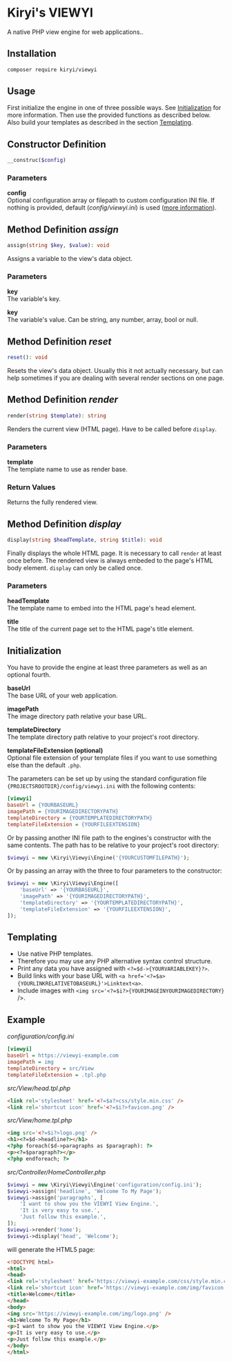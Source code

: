 # Kiryi's VIEWYI
A native PHP view engine for web applications..

## Installation
```bash
composer require kiryi/viewyi
```

## Usage
First initialize the engine in one of three possible ways. See [Initialization](#initialization) for more information. Then use the provided functions as described below. Also build your templates as described in the section [Templating](#templating).

## Constructor Definition

```php
__construc($config)
```
### Parameters
**config**  
Optional configuration array or filepath to custom configuration INI file. If nothing is provided, default (*config/viewyi.ini*) is used ([more information](#initialization)). 

## Method Definition *assign*
```php
assign(string $key, $value): void
```
Assigns a variable to the view's data object.
### Parameters
**key**  
The variable's key.

**key**  
The variable's value. Can be string, any number, array, bool or null.

## Method Definition *reset*
```php
reset(): void
```
Resets the view's data object. Usually this it not actually necessary, but can help sometimes if you are dealing with several render sections on one page.

## Method Definition *render*
```php
render(string $template): string
```
Renders the current view (HTML page). Have to be called before `display`.
### Parameters
**template**  
The template name to use as render base.

### Return Values
Returns the fully rendered view.

## Method Definition *display*
```php
display(string $headTemplate, string $title): void
```
Finally displays the whole HTML page. It is necessary to call `render` at least once before. The rendered view is always embeded to the page's HTML body element. `display` can only be called once.
### Parameters
**headTemplate**  
The template name to embed into the HTML page's head element.

**title**  
The title of the current page set to the HTML page's title element.

## Initialization
You have to provide the engine at least three parameters as well as an optional fourth.

**baseUrl**  
The base URL of your web application.

**imagePath**  
The image directory path relative your base URL.

**templateDirectory**  
The template directory path relative to your project's root directory.

**templateFileExtension (optional)**  
Optional file extension of your template files if you want to use something else than the default `.php`.

The parameters can be set up by using the standard configuration file `{PROJECTSROOTDIR}/config/viewyi.ini` with the following contents:
```ini
[viewyi]
baseUrl = {YOURBASEURL}
imagePath = {YOURIMAGEDIRECTORYPATH}
templateDirectory = {YOURTEMPLATEDIRECTORYPATH}
templateFileExtension = {YOURFILEEXTENSION}
```
Or by passing another INI file path to the engines's constructor with the same contents. The path has to be relative to your project's root directory:
```php
$viewyi = new \Kiryi\Viewyi\Engine('{YOURCUSTOMFILEPATH}');
```
Or by passing an array with the three to four parameters to the constructor:
```php
$viewyi = new \Kiryi\Viewyi\Engine([
    'baseUrl' => '{YOURBASEURL}',
    'imagePath' => '{YOURIMAGEDIRECTORYPATH}',
    'templateDirectory' => '{YOURTEMPLATEDIRECTORYPATH}',
    'templateFileExtension' => '{YOURFILEEXTENSION}',
]);
```

## Templating
- Use native PHP templates.
- Therefore you may use any PHP alternative syntax control structure.
- Print any data you have assigned with `<?=$d->{YOURVARIABLEKEY}?>`.
- Build links with your base URL with `<a href='<?=$a>{YOURLINKRELATIVETOBASEURL}'>Linktext<a>`.
- Include images with `<img src='<?=$i?>{YOURIMAGEINYOURIMAGEDIRECTORY}` />.

## Example
*configuration/config.ini*
```ini
[viewyi]
baseUrl = https://viewyi-example.com
imagePath = img
templateDirectory = src/View
templateFileExtension = .tpl.php
```
*src/View/head.tpl.php*
```html
<link rel='stylesheet' href='<?=$a?>css/style.min.css' />
<link rel='shortcut icon' href='<?=$i?>favicon.png' />

```
*src/View/home.tpl.php*
```html
<img src='<?=$i?>logo.png' />
<h1><?=$d->headline?></h1>
<?php foreach($d->paragraphs as $paragraph): ?>
<p><?=$paragraph?></p>
<?php endforeach; ?>

```
*src/Controller/HomeController.php*
```php
$viewyi = new \Kiryi\Viewyi\Engine('configuration/config.ini');
$viewyi->assign('headline', 'Welcome To My Page');
$viewyi->assign('paragraphs', [
    'I want to show you the VIEWYI View Engine.',
    'It is very easy to use.',
    'Just follow this example.',
]);
$viewyi->render('home');
$viewyi->display('head', 'Welcome');
```
will generate the HTML5 page:
```html
<!DOCTYPE html>
<html>
<head>
<link rel='stylesheet' href='https://viewyi-example.com/css/style.min.css' />
<link rel='shortcut icon' href='https://viewyi-example.com/img/favicon.png' />
<title>Welcome</title>
</head>
<body>
<img src='https://viewyi-example.com/img/logo.png' />
<h1>Welcome To My Page</h1>
<p>I want to show you the VIEWYI View Engine.</p>
<p>It is very easy to use.</p>
<p>Just follow this example.</p>
</body>
</html>
```
